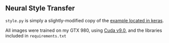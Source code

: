 ## Neural Style Transfer

`style.py` is simply a slightly-modified copy of the [example located in keras](https://github.com/keras-team/keras/blob/master/examples/neural_style_transfer.py).

All images were trained on my GTX 980, using [Cuda v9.0](https://developer.nvidia.com/cuda-90-download-archive), and the libraries included in `requirements.txt`
